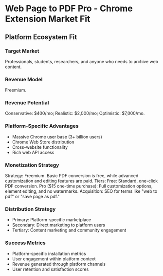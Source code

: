 # Web Page to PDF Pro - Chrome Extension Market Fit

## Platform Ecosystem Fit

### Target Market
Professionals, students, researchers, and anyone who needs to archive web content.

### Revenue Model
Freemium.

### Revenue Potential
Conservative: $400/mo; Realistic: $2,000/mo; Optimistic: $7,000/mo.

### Platform-Specific Advantages
- Massive Chrome user base (3+ billion users)
- Chrome Web Store distribution
- Cross-website functionality
- Rich web API access

### Monetization Strategy
Strategy: Freemium. Basic PDF conversion is free, while advanced customization and editing features are paid. Tiers: Free: Standard, one-click PDF conversion. Pro ($15 one-time purchase): Full customization options, element editing, and no watermarks. Acquisition: SEO for terms like "web to pdf" or "save page as pdf."

### Distribution Strategy
- Primary: Platform-specific marketplace
- Secondary: Direct marketing to platform users
- Tertiary: Content marketing and community engagement

### Success Metrics
- Platform-specific installation metrics
- User engagement within platform context
- Revenue generated through platform channels
- User retention and satisfaction scores
